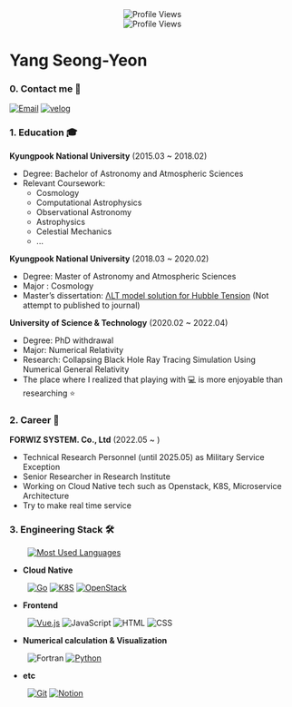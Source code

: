<!--
**Larshavin/Larshavin** is a ✨ _special_ ✨ repository because its `README.md` (this file) appears on your GitHub profile.

Here are some ideas to get you started:

- 🔭 I’m currently working on ...
- 🌱 I’m currently learning ...
- 👯 I’m looking to collaborate on ...
- 🤔 I’m looking for help with ...
- 💬 Ask me about ...
- 📫 How to reach me: ...
- 😄 Pronouns: ...
- ⚡ Fun fact: ...
-->

<div align="center">
<img src="https://capsule-render.vercel.app/api?type=waving&color=18B2F0&height=300&desc=&#127754%20I%20love%20Golang%20and%20K8S&section=header&text=Geronimo!%20%f0%9f%90%b3&fontSize=81&descSize=27&fontAlignY=42&descAlignY=60" title="Profile Views">
<br>
<img src="https://komarev.com/ghpvc/?username=Larshavin&style=flat-square&color=blue" title="Profile Views" alt="Profile Views">
</div>

# Yang Seong-Yeon

### 0. Contact me 💬

[![Email](https://img.shields.io/badge/gkdlgkdl2040@gmail-E6E6E6?style=for-the-badge&logo=gmail&logoColor=EA4335)](mailto:gkdlgkdl2040@gmail.com "Email") [![velog](https://img.shields.io/badge/velog-12100E?style=for-the-badge&logo=velog&logoColor=white)](https://velog.io/@larshavin "Velog")

### 1. Education 🎓

**Kyungpook National University** (2015.03 ~ 2018.02)

- Degree: Bachelor of Astronomy and Atmospheric Sciences
- Relevant Coursework:
  - Cosmology
  - Computational Astrophysics
  - Observational Astronomy
  - Astrophysics
  - Celestial Mechanics
  - ...

**Kyungpook National University** (2018.03 ~ 2020.02)

- Degree: Master of Astronomy and Atmospheric Sciences
- Major : Cosmology
- Master’s dissertation: [ΛLT model solution for Hubble Tension]("https://dcollection.knu.ac.kr/public_resource/pdf/000000096069_20230716183126.pdf")
  (Not attempt to published to journal)

**University of Science & Technology** (2020.02 ~ 2022.04)

- Degree: PhD withdrawal
- Major: Numerical Relativity
- Research: Collapsing Black Hole Ray Tracing Simulation Using Numerical General Relativity
- The place where I realized that playing with :computer: is more enjoyable than researching :star:

### 2. Career 💼

**FORWIZ SYSTEM. Co., Ltd** (2022.05 ~ )

- Technical Research Personnel (until 2025.05) as Military Service Exception
- Senior Researcher in Research Institute
- Working on Cloud Native tech such as Openstack, K8S, Microservice Architecture
- Try to make real time service

### 3. Engineering Stack 🛠

&emsp;&emsp; [![Most Used Languages](https://github-readme-stats.vercel.app/api/top-langs/?username=Larshavin&size_weight=0.16&count_weight=0.84&layout=compact&langs_count=12&hide=roff)](https://github.com/anuraghazra/github-readme-stats)

<!-- https://simpleicons.org/ -->

- **Cloud Native**

&emsp;&emsp; [![Go](https://img.shields.io/badge/Go-00ADD8?style=for-the-badge&logo=go&logoColor=white)](https://go.dev/ "Go") [![K8S](https://img.shields.io/badge/Kubernetes-326CE5?style=for-the-badge&logo=Kubernetes&logoColor=white)](https://go.dev/ "K8S") [![OpenStack](https://img.shields.io/badge/OpenStack-ED1944?style=for-the-badge&logo=OpenStack&logoColor=white)](https://www.openstack.org/ "OpenStack")

- **Frontend**

&emsp;&emsp; [![Vue.js](https://img.shields.io/badge/Vue.js-23272F?style=for-the-badge&logo=vue.js&logoColor=4FC08D)](https://vuejs.org/ "Vue.js") ![JavaScript](https://img.shields.io/badge/JavaScript-F7DF1E?style=for-the-badge&logo=javascript&logoColor=black "JavaScript") ![HTML](https://img.shields.io/badge/HTML-F16524?style=for-the-badge&logo=html5&logoColor=white) ![CSS](https://img.shields.io/badge/CSS-2465F1?style=for-the-badge&logo=css3&logoColor=white)

- **Numerical calculation & Visualization**

&emsp;&emsp; ![Fortran](https://img.shields.io/badge/Fortran90-734F96?style=for-the-badge&logo=Fortran&logoColor=white) [![Python](https://img.shields.io/badge/Python-3776AB?style=for-the-badge&logo=python&logoColor=FFE58F)](https://www.python.org "Python")

- **etc**

&emsp;&emsp; [![Git](https://img.shields.io/badge/GIT-F0F0E8?style=for-the-badge&logo=git&logoColor=F54D27)](https://git-scm.com "Git") [![Notion](https://img.shields.io/badge/Notion-000000?style=for-the-badge&logo=Notion&logoColor=white)](https://git-scm.com "Git")

